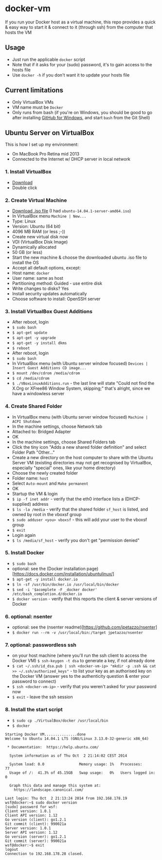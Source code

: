 docker-vm
=========

If you run your Docker host as a virtual machine, this repo provides a quick & easy way to start it & connect to it (through ssh) from the computer that hosts the VM

## Usage
- Just run the applicable `docker` script
- Note that if it asks for your (sudo) password, it's to gain access to the hosts file
- Use `docker -h` if you don't want it to update your hosts file

## Current limitations
- Only VirtualBox VMs
- VM name must be `Docker`
- Only runs from bash (if you're on Windows, you should be good to go after installing [GitHub for Windows](https://windows.github.com/), and start `bash` from the Git Shell)

## Ubuntu Server on VirtualBox
This is how I set up my environment:

- On MacBook Pro Retina mid 2013
- Connected to the Internet w/ DHCP server in local network

### 1. Install VirtualBox
- [Download](https://www.virtualbox.org/wiki/Downloads)
- Double click

### 2. Create Virtual Machine
- [Download .iso file](http://www.ubuntu.com/download/server) (I had `ubuntu-14.04.1-server-amd64.iso`)
- In VirtualBox menu `Machine | New...`
- Type: Linux
- Version: Ubuntu (64 bit)
- 4096 MB RAM (or less ;-))
- Create new virtual disk now
- VDI (VirtualBox Disk Image)
- Dynamically allocated
- 50 GB (or less)
- Start the new machine & choose the downloaded ubuntu .iso file to install the OS
- Accept all default options, except:
- Host name: `docker`
- User name: same as host
- Partitioning method: Guided - use entire disk
- Write changes to disks? Yes
- Install security updates automatically
- Choose software to install: OpenSSH server

### 3. Install VirtualBox Guest Additions
- After reboot, login
- `$ sudo bash`
- `$ apt-get update`
- `$ apt-get -y upgrade`
- `$ apt-get -y install dkms`
- `$ reboot`
- After reboot, login
- `$ sudo bash`
- In VirtualBox menu (with Ubuntu server window focused) `Devices | Insert Guest Additions CD image...`
- `$ mount /dev/cdrom /media/cdrom`
- `$ cd /media/cdrom`
- `$ ./VBoxLinuxAdditions.run` - the last line will state "Could not find the X.Org or XFree86 Window System, skipping;" that's alright, since we have a windowless server

### 4. Create Shared Folder
- In VirtualBox menu (with Ubuntu server window focused) `Machine | ACPI Shutdown`
- In the machine settings, choose Network tab
- Attached to: Bridged Adapter
- OK
- In the machine settings, choose Shared Folders tab
- Click the tiny icon "Adds a new shared folder definition" and select Folder Path "Other..."
- Create a new directory on the host computer to share with the Ubuntu Server VM (existing directories may not get recognised by VirtualBox, especially "special" ones, like your home directory)
- Choose the newly created folder
- Folder name: `host`
- Select `Auto-mount` and `Make permanent`
- OK
- Startup the VM & login
- `$ ip -f inet addr` - verify that the eth0 interface lists a (DHCP-supplied) address
- `$ ls -la /media` - verify that the shared folder `sf_host` is listed, and owned by root in the vboxsf group
- `$ sudo adduser <you> vboxsf` - this will add your user to the vboxsf group
- `$ exit`
- Login again
- `$ ls /media/sf_host` - verify you don't get "permission denied"

### 5. Install Docker
- `$ sudo bash`
- optional: see the (Docker installation page)[https://docs.docker.com/installation/ubuntulinux/]
- `$ apt-get -y install docker.io`
- `$ ln -sf /usr/bin/docker.io /usr/local/bin/docker`
- `$ sed -i '$acomplete -F _docker docker' /etc/bash_completion.d/docker.io`
- `$ docker version` - verify that this reports the client & server versions of Docker

### 6. optional: nsenter
- optional: see the (nsenter readme)[https://github.com/jpetazzo/nsenter]
- `$ docker run --rm -v /usr/local/bin:/target jpetazzo/nsenter`

### 7. optional: passwordless ssh
- on your host machine (where you'll run the ssh client to access the Docker VM) `$ ssh-keygen -t dsa` to generate a key, if not already done
- `$ cat ~/.ssh/id_dsa.pub | ssh <docker-vm-ip> "mkdir -p .ssh && cat >> ~/.ssh/authorized_keys"` - to list your key as an authorised key on the Docker VM (answer yes to the authenticity question & enter your password to connect)
- `$ ssh <docker-vm-ip>` - verify that you weren't asked for your password now
- `$ exit` - leave the ssh session

### 8. Install the start script
- `$ sudo cp ./VirtualBox/docker /usr/local/bin`
- `$ docker`
```
Starting Docker VM...............done
Welcome to Ubuntu 14.04.1 LTS (GNU/Linux 3.13.0-32-generic x86_64)

 * Documentation:  https://help.ubuntu.com/

  System information as of Thu Oct  2 21:14:02 CEST 2014

  System load: 0.0                Memory usage: 1%   Processes:       77
  Usage of /:  41.3% of 45.15GB   Swap usage:   0%   Users logged in: 0

  Graph this data and manage this system at:
    https://landscape.canonical.com/

Last login: Thu Oct  2 21:13:24 2014 from 192.168.178.19
wsf@docker:~$ sudo docker version
[sudo] password for wsf: 
Client version: 1.0.1
Client API version: 1.12
Go version (client): go1.2.1
Git commit (client): 990021a
Server version: 1.0.1
Server API version: 1.12
Go version (server): go1.2.1
Git commit (server): 990021a
wsf@docker:~$ exit
logout
Connection to 192.168.178.28 closed.
```


